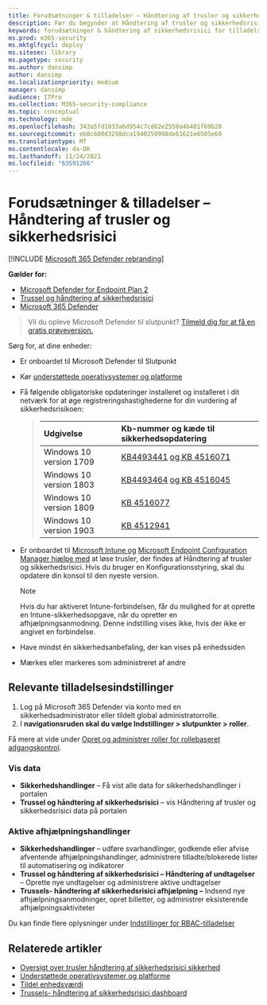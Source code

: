 ```yaml
---
title: Forudsætninger & tilladelser – Håndtering af trusler og sikkerhedsrisici
description: Før du begynder at Håndtering af trusler og sikkerhedsrisici, skal du sørge for, at du har de relevante konfigurationer og tilladelser.
keywords: forudsætninger & håndtering af sikkerhedsrisici for tilladelser, Håndtering af trusler og sikkerhedsrisici tilladelser, forudsætninger for Microsoft Defender til Endpoint TVM, håndtering af sikkerhedsrisici
ms.prod: m365-security
ms.mktglfcycl: deploy
ms.sitesec: library
ms.pagetype: security
ms.author: dansimp
author: dansimp
ms.localizationpriority: medium
manager: dansimp
audience: ITPro
ms.collection: M365-security-compliance
ms.topic: conceptual
ms.technology: mde
ms.openlocfilehash: 343a5fd1033a6d954c7cd62e2558a4b401f69b20
ms.sourcegitcommit: eb8c600d3298dca1940259998de61621e6505e69
ms.translationtype: MT
ms.contentlocale: da-DK
ms.lasthandoff: 11/24/2021
ms.locfileid: "63591266"
---
```

# <a name="prerequisites--permissions---threat-and-vulnerability-management"></a>Forudsætninger & tilladelser – Håndtering af trusler og sikkerhedsrisici

[!INCLUDE [Microsoft 365 Defender rebranding](../../includes/microsoft-defender.md)]

**Gælder for:**

- [Microsoft Defender for Endpoint Plan 2](https://go.microsoft.com/fwlink/?linkid=2154037)
- [Trussel og håndtering af sikkerhedsrisici](next-gen-threat-and-vuln-mgt.md)
- [Microsoft 365 Defender](https://go.microsoft.com/fwlink/?linkid=2118804)

> Vil du opleve Microsoft Defender til slutpunkt? [Tilmeld dig for at få en gratis prøveversion.](https://signup.microsoft.com/create-account/signup?products=7f379fee-c4f9-4278-b0a1-e4c8c2fcdf7e&ru=https://aka.ms/MDEp2OpenTrial?ocid=docs-wdatp-portaloverview-abovefoldlink)

Sørg for, at dine enheder:

- Er onboardet til Microsoft Defender til Slutpunkt

- Kør [understøttede operativsystemer og platforme](tvm-supported-os.md)

- Få følgende obligatoriske opdateringer installeret og installeret i dit netværk for at øge registreringshastighederne for din vurdering af sikkerhedsrisikoen:

  > Udgivelse | Kb-nummer og kæde til sikkerhedsopdatering
  > :---|:---
  > Windows 10 version 1709 | [KB4493441](https://support.microsoft.com/help/4493441/windows-10-update-kb4493441) [og KB 4516071](https://support.microsoft.com/help/4516071/windows-10-update-kb4516071)
  > Windows 10 version 1803 | [KB4493464](https://support.microsoft.com/help/4493464) [og KB 4516045](https://support.microsoft.com/help/4516045/windows-10-update-kb4516045)
  > Windows 10 version 1809 | [KB 4516077](https://support.microsoft.com/help/4516077/windows-10-update-kb4516077)
  > Windows 10 version 1903 | [KB 4512941](https://support.microsoft.com/help/4512941/windows-10-update-kb4512941)

- Er onboardet til [Microsoft Intune og](/mem/intune/fundamentals/what-is-intune) [Microsoft Endpoint Configuration Manager hjælpe med](/mem/configmgr/protect/deploy-use/endpoint-protection-configure) at løse trusler, der findes af Håndtering af trusler og sikkerhedsrisici. Hvis du bruger en Konfigurationsstyring, skal du opdatere din konsol til den nyeste version.

  > [!NOTE]
  > Hvis du har aktiveret Intune-forbindelsen, får du mulighed for at oprette en Intune-sikkerhedsopgave, når du opretter en afhjælpningsanmodning. Denne indstilling vises ikke, hvis der ikke er angivet en forbindelse.

- Have mindst én sikkerhedsanbefaling, der kan vises på enhedssiden

- Mærkes eller markeres som administreret af andre

## <a name="relevant-permission-options"></a>Relevante tilladelsesindstillinger

1. Log på Microsoft 365 Defender via konto med en sikkerhedsadministrator eller tildelt global administratorrolle.
2. I **navigationsruden skal du vælge Indstillinger > slutpunkter > roller**.

Få mere at vide under [Opret og administrer roller for rollebaseret adgangskontrol](user-roles.md).

### <a name="view-data"></a>Vis data

- **Sikkerhedshandlinger** – Få vist alle data for sikkerhedshandlinger i portalen
- **Trussel og håndtering af sikkerhedsrisici** – vis Håndtering af trusler og sikkerhedsrisici data på portalen

### <a name="active-remediation-actions"></a>Aktive afhjælpningshandlinger

- **Sikkerhedshandlinger** – udføre svarhandlinger, godkende eller afvise afventende afhjælpningshandlinger, administrere tilladte/blokerede lister til automatisering og indikatorer
- **Trussel og håndtering af sikkerhedsrisici – Håndtering af undtagelser** – Oprette nye undtagelser og administrere aktive undtagelser
- **Trussels- håndtering af sikkerhedsrisici afhjælpning –** Indsend nye afhjælpningsanmodninger, opret billetter, og administrer eksisterende afhjælpningsaktiviteter

Du kan finde flere oplysninger under [Indstillinger for RBAC-tilladelser](user-roles.md#permission-options)

## <a name="related-articles"></a>Relaterede artikler

- [Oversigt over trusler håndtering af sikkerhedsrisici sikkerhed](next-gen-threat-and-vuln-mgt.md)
- [Understøttede operativsystemer og platforme](tvm-supported-os.md)
- [Tildel enhedsværdi](tvm-assign-device-value.md)
- [Trussels- håndtering af sikkerhedsrisici dashboard](tvm-dashboard-insights.md)

